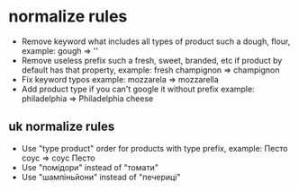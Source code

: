 # normalize rules

- Remove keyword what includes all types of product such a dough, flour, example: gough => ''
- Remove useless prefix such a fresh, sweet, branded, etc if product by default has that property, example: fresh champignon => champignon
- Fix keyword typos example: mozzarela => mozzarella
- Add product type if you can't google it without prefix example: philadelphia => Philadelphia cheese

## uk normalize rules

- Use "type product" order for products with type prefix, example: Песто соус => соус Песто
- Use "помідори" instead of "томати"
- Use "шампіньйони" instead of "печериці"
